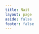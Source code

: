 ```yaml
---
title: Nait
layout: page
aside: false
footer: false
---
```

<script setup>
import NaitChat from './components/assistant/NaitChat.vue'
</script>

<NaitChat />
